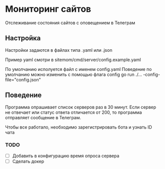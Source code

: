 # Мониторинг сайтов
Отслеживание состояния сайтов с оповещением в Телеграм

## Настройка
Настройки задаются в файлах типа .yaml или .json

Пример yaml смотри в sitemom/cmd/server/config.example.yaml

По умолчанию исполуется файл с именем config.yaml
Поведение по умолчанию можно изменить с помощью флага config
go run ./... -config-file="config.json"

## Поведение
Программа опрашивает список серверов раз в 30 минут. Если сервер не отвечает или статус ответа отличается от 200, 
то программа отправляет сообщение в Телеграм.

Чтобы все работало, необходимо зарегистрировать бота и узнать ID чата

### TODO
- [ ] Добавить в конфигурацию время опроса сервера
- [ ] Сделать докер
